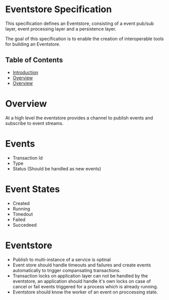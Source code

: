 # Eventstore Specification

This specification defines an Eventstore, consisting of a event pub/sub layer, event processing layer and a persistence layer.

The goal of this specification is to enable the creation of interoperable tools for building an Eventstore. 

## Table of Contents
- [Introduction](spec.md)
- [Overview](#overview)
- [Overview](#overview)

# Overview
At a high level the eventstore provides a channel to publish events and subscribe to event streams.

# Events
- Transaction Id
- Type
- Status (Should be handled as new events)

# Event States
- Created
- Running
- Timedout
- Failed
- Succedeed

# Eventstore
- Publish to multi-instance of a service is optinal
- Event store should handle timeouts and failures and create events automatically to trigger compansating transactions.
- Transaction locks on application layer can not be handled by the eventstore, an application should handle it's own locks on case of cancel or fail events triggered for a process which is already running.
- Eventstore should know the worker of an event on proccessing state.
